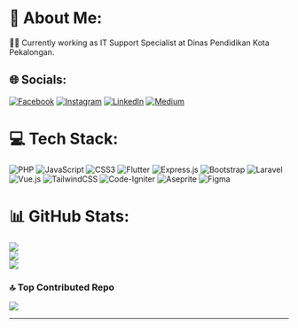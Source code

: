 # 💫 About Me:
🧑‍💻 Currently working as IT Support Specialist at Dinas Pendidikan Kota Pekalongan.


## 🌐 Socials:
[![Facebook](https://img.shields.io/badge/Facebook-%231877F2.svg?logo=Facebook&logoColor=white)](https://facebook.com/nasyath.faykar) [![Instagram](https://img.shields.io/badge/Instagram-%23E4405F.svg?logo=Instagram&logoColor=white)](https://instagram.com/faykarr_) [![LinkedIn](https://img.shields.io/badge/LinkedIn-%230077B5.svg?logo=linkedin&logoColor=white)](https://linkedin.com/in/nasyath-faykar/) [![Medium](https://img.shields.io/badge/Medium-12100E?logo=medium&logoColor=white)](https://medium.com/@nasyathfaykar) 

# 💻 Tech Stack:
![PHP](https://img.shields.io/badge/php-%23777BB4.svg?style=for-the-badge&logo=php&logoColor=white) ![JavaScript](https://img.shields.io/badge/javascript-%23323330.svg?style=for-the-badge&logo=javascript&logoColor=%23F7DF1E) ![CSS3](https://img.shields.io/badge/css3-%231572B6.svg?style=for-the-badge&logo=css3&logoColor=white) ![Flutter](https://img.shields.io/badge/Flutter-%2302569B.svg?style=for-the-badge&logo=Flutter&logoColor=white) ![Express.js](https://img.shields.io/badge/express.js-%23404d59.svg?style=for-the-badge&logo=express&logoColor=%2361DAFB) ![Bootstrap](https://img.shields.io/badge/bootstrap-%238511FA.svg?style=for-the-badge&logo=bootstrap&logoColor=white) ![Laravel](https://img.shields.io/badge/laravel-%23FF2D20.svg?style=for-the-badge&logo=laravel&logoColor=white) ![Vue.js](https://img.shields.io/badge/vue.js-%2335495e.svg?style=for-the-badge&logo=vuedotjs&logoColor=%234FC08D) ![TailwindCSS](https://img.shields.io/badge/tailwindcss-%2338B2AC.svg?style=for-the-badge&logo=tailwind-css&logoColor=white) ![Code-Igniter](https://img.shields.io/badge/CodeIgniter-%23EF4223.svg?style=for-the-badge&logo=codeIgniter&logoColor=white) ![Aseprite](https://img.shields.io/badge/Aseprite-FFFFFF?style=for-the-badge&logo=Aseprite&logoColor=#7D929E) ![Figma](https://img.shields.io/badge/figma-%23F24E1E.svg?style=for-the-badge&logo=figma&logoColor=white)
# 📊 GitHub Stats:
![](https://github-readme-stats.vercel.app/api?username=faykarr&theme=dark&hide_border=false&include_all_commits=true&count_private=false)<br/>
![](https://github-readme-streak-stats.herokuapp.com/?user=faykarr&theme=dark&hide_border=false)<br/>
![](https://github-readme-stats.vercel.app/api/top-langs/?username=faykarr&theme=dark&hide_border=false&include_all_commits=true&count_private=false&layout=compact)

### 🔝 Top Contributed Repo
![](https://github-contributor-stats.vercel.app/api?username=faykarr&limit=5&theme=dark&combine_all_yearly_contributions=true)

---
